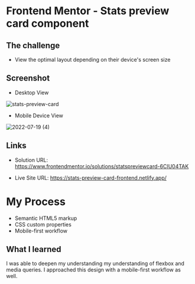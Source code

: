 # Frontend Mentor - Stats preview card component

## The challenge

- View the optimal layout depending on their device's screen size

## Screenshot

- Desktop View 

![stats-preview-card](https://user-images.githubusercontent.com/76579075/179751989-aa6f7d97-d836-46d3-8cbd-a72c90f2d0a5.png)

- Mobile Device View

![2022-07-19 (4)](https://user-images.githubusercontent.com/76579075/179751996-d32ad3d9-cd8f-4211-8ca7-548b33c5eadd.png)

## Links

- Solution URL: 
https://www.frontendmentor.io/solutions/statspreviewcard-6CIU04TAK

- Live Site URL:
https://stats-preview-card-frontend.netlify.app/

# My Process
 - Semantic HTML5 markup
 - CSS custom properties
 - Mobile-first workflow
 
 ## What I learned
 
 I was able to deepen my understanding my understanding of flexbox and media queries. I approached this design with a mobile-first workflow as well.
